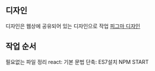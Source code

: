 ## 디자인
디자인은 웹상에 공유되어 있는 디자인으로 작업 
[피그마 디자인](https://www.figma.com/file/xMx3qdx8oW83R9xVVyU8jb/Figma-basics?type=design&node-id=0%3A286&mode=design&t=sQs2QnH8irQ5VEfD-1)

## 작업 순서 
필요없는 파일 정리 
react: 기본 문법 단축: ES7설치
NPM START
